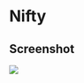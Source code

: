 # Nifty

## Screenshot
<img src ="https://github.com/piyush6028/Nifty/assets/143264181/4a5fed81-05ea-4a06-abe7-23f7ab125235">
